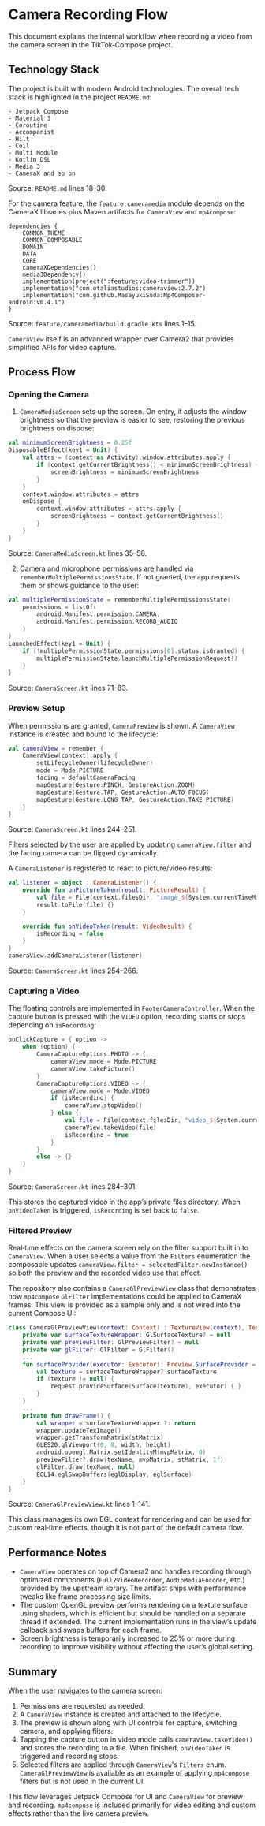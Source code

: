 # Camera Recording Flow

This document explains the internal workflow when recording a video from the camera screen in the TikTok‑Compose project.

## Technology Stack

The project is built with modern Android technologies. The overall tech stack is highlighted in the project `README.md`:

```
- Jetpack Compose
- Material 3
- Coroutine
- Accompanist
- Hilt
- Coil
- Multi Module
- Kotlin DSL
- Media 3
- CameraX and so on
```

Source: `README.md` lines 18–30.

For the camera feature, the `feature:cameramedia` module depends on the CameraX libraries plus Maven artifacts for `CameraView` and `mp4compose`:

```
dependencies {
    COMMON_THEME
    COMMON_COMPOSABLE
    DOMAIN
    DATA
    CORE
    cameraXDependencies()
    media3Dependency()
    implementation(project(":feature:video-trimmer"))
    implementation("com.otaliastudios:cameraview:2.7.2")
    implementation("com.github.MasayukiSuda:Mp4Composer-android:v0.4.1")
}
```

Source: `feature/cameramedia/build.gradle.kts` lines 1–15.

`CameraView` itself is an advanced wrapper over Camera2 that provides simplified APIs for video capture.

## Process Flow

### Opening the Camera

1. `CameraMediaScreen` sets up the screen. On entry, it adjusts the window brightness so that the preview is easier to see, restoring the previous brightness on dispose:

```kotlin
val minimumScreenBrightness = 0.25f
DisposableEffect(key1 = Unit) {
    val attrs = (context as Activity).window.attributes.apply {
        if (context.getCurrentBrightness() < minimumScreenBrightness) {
            screenBrightness = minimumScreenBrightness
        }
    }
    context.window.attributes = attrs
    onDispose {
        context.window.attributes = attrs.apply {
            screenBrightness = context.getCurrentBrightness()
        }
    }
}
```

Source: `CameraMediaScreen.kt` lines 35–58.

2. Camera and microphone permissions are handled via `rememberMultiplePermissionsState`. If not granted, the app requests them or shows guidance to the user:

```kotlin
val multiplePermissionState = rememberMultiplePermissionsState(
    permissions = listOf(
        android.Manifest.permission.CAMERA,
        android.Manifest.permission.RECORD_AUDIO
    )
)
LaunchedEffect(key1 = Unit) {
    if (!multiplePermissionState.permissions[0].status.isGranted) {
        multiplePermissionState.launchMultiplePermissionRequest()
    }
}
```

Source: `CameraScreen.kt` lines 71–83.

### Preview Setup

When permissions are granted, `CameraPreview` is shown. A `CameraView` instance is created and bound to the lifecycle:

```kotlin
val cameraView = remember {
    CameraView(context).apply {
        setLifecycleOwner(lifecycleOwner)
        mode = Mode.PICTURE
        facing = defaultCameraFacing
        mapGesture(Gesture.PINCH, GestureAction.ZOOM)
        mapGesture(Gesture.TAP, GestureAction.AUTO_FOCUS)
        mapGesture(Gesture.LONG_TAP, GestureAction.TAKE_PICTURE)
    }
}
```

Source: `CameraScreen.kt` lines 244–251.

Filters selected by the user are applied by updating `cameraView.filter` and the facing camera can be flipped dynamically.

A `CameraListener` is registered to react to picture/video results:

```kotlin
val listener = object : CameraListener() {
    override fun onPictureTaken(result: PictureResult) {
        val file = File(context.filesDir, "image_${System.currentTimeMillis()}.jpg")
        result.toFile(file) {}
    }

    override fun onVideoTaken(result: VideoResult) {
        isRecording = false
    }
}
cameraView.addCameraListener(listener)
```

Source: `CameraScreen.kt` lines 254–266.

### Capturing a Video

The floating controls are implemented in `FooterCameraController`. When the capture button is pressed with the `VIDEO` option, recording starts or stops depending on `isRecording`:

```kotlin
onClickCapture = { option ->
    when (option) {
        CameraCaptureOptions.PHOTO -> {
            cameraView.mode = Mode.PICTURE
            cameraView.takePicture()
        }
        CameraCaptureOptions.VIDEO -> {
            cameraView.mode = Mode.VIDEO
            if (isRecording) {
                cameraView.stopVideo()
            } else {
                val file = File(context.filesDir, "video_${System.currentTimeMillis()}.mp4")
                cameraView.takeVideo(file)
                isRecording = true
            }
        }
        else -> {}
    }
}
```

Source: `CameraScreen.kt` lines 284–301.

This stores the captured video in the app’s private files directory. When `onVideoTaken` is triggered, `isRecording` is set back to `false`.

### Filtered Preview

Real‑time effects on the camera screen rely on the filter support built in to
`CameraView`.  When a user selects a value from the `Filters` enumeration the
composable updates `cameraView.filter = selectedFilter.newInstance()` so both the
preview and the recorded video use that effect.


The repository also contains a `CameraGlPreviewView` class that demonstrates how
`mp4compose` `GlFilter` implementations could be applied to CameraX frames. This
view is provided as a sample only and is not wired into the current Compose UI:

```kotlin
class CameraGlPreviewView(context: Context) : TextureView(context), TextureView.SurfaceTextureListener {
    private var surfaceTextureWrapper: GlSurfaceTexture? = null
    private var previewFilter: GlPreviewFilter? = null
    private var glFilter: GlFilter = GlFilter()
    ...
    fun surfaceProvider(executor: Executor): Preview.SurfaceProvider = Preview.SurfaceProvider { request ->
        val texture = surfaceTextureWrapper?.surfaceTexture
        if (texture != null) {
            request.provideSurface(Surface(texture), executor) { }
        }
    }
    ...
    private fun drawFrame() {
        val wrapper = surfaceTextureWrapper ?: return
        wrapper.updateTexImage()
        wrapper.getTransformMatrix(stMatrix)
        GLES20.glViewport(0, 0, width, height)
        android.opengl.Matrix.setIdentityM(mvpMatrix, 0)
        previewFilter?.draw(texName, mvpMatrix, stMatrix, 1f)
        glFilter.draw(texName, null)
        EGL14.eglSwapBuffers(eglDisplay, eglSurface)
    }
}
```

Source: `CameraGlPreviewView.kt` lines 1–141.

This class manages its own EGL context for rendering and can be used for custom real‑time effects, though it is not part of the default camera flow.

## Performance Notes

- `CameraView` operates on top of Camera2 and handles recording through optimized components (`Full2VideoRecorder`, `AudioMediaEncoder`, etc.) provided by the upstream library. The artifact ships with performance tweaks like frame processing size limits.
- The custom OpenGL preview performs rendering on a texture surface using shaders, which is efficient but should be handled on a separate thread if extended. The current implementation runs in the view’s update callback and swaps buffers for each frame.
- Screen brightness is temporarily increased to 25% or more during recording to improve visibility without affecting the user’s global setting.

## Summary

When the user navigates to the camera screen:
1. Permissions are requested as needed.
2. A `CameraView` instance is created and attached to the lifecycle.
3. The preview is shown along with UI controls for capture, switching camera, and applying filters.
4. Tapping the capture button in video mode calls `cameraView.takeVideo()` and stores the recording to a file. When finished, `onVideoTaken` is triggered and recording stops.
5. Selected filters are applied through `CameraView`'s `Filters` enum. `CameraGlPreviewView` is available as an example of applying `mp4compose` filters but is not used in the current UI.

This flow leverages Jetpack Compose for UI and `CameraView` for preview and recording.  `mp4compose` is included primarily for video editing and custom effects rather than the live camera preview.
